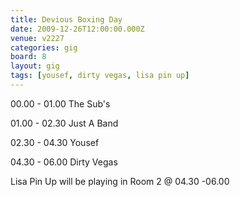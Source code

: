 ```yaml
---
title: Devious Boxing Day
date: 2009-12-26T12:00:00.000Z
venue: v2227
categories: gig
board: 8
layout: gig
tags: [yousef, dirty vegas, lisa pin up]
---
```

00.00 - 01.00 The Sub's

01.00 - 02.30 Just A Band

02.30 - 04.30 Yousef

04.30 - 06.00 Dirty Vegas

Lisa Pin Up will be playing in Room 2 @ 04.30 -06.00